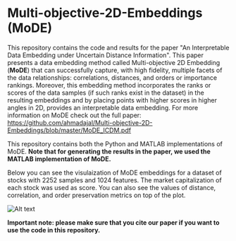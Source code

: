 # Multi-objective-2D-Embeddings (MoDE)
This repository contains the code and results for the paper "An Interpretable Data Embedding under Uncertain Distance Information". This paper presents a data embedding method called Multi-objective 2D Embedding (__MoDE__) that can successfully capture, with high fidelity, multiple facets of the data relationships: correlations, distances, and orders or importance rankings. Moreover, this embedding method incorporates the ranks or scores of the data samples (if such ranks exist in the dataset) in the resulting embeddings and by placing points with higher scores in higher angles in 2D, provides an interpretable data embedding. For more information on MoDE check out the full paper: https://github.com/ahmadajal/Multi-objective-2D-Embeddings/blob/master/MoDE_ICDM.pdf

This repository contains both the Python and MATLAB implementations of MoDE. __Note that for generating the results in the paper, we used the MATLAB implementation of MoDE.__

Below you can see the visulaization of MoDE embeddings for a dataset of stocks with 2252 samples and 1024 features. The market capitalization of each stock was used as score. You can also see the values of distance, correlation, and order preservation metrics on top of the plot.

![Alt text](https://github.com/ahmadajal/Multi-objective-2D-Embeddings/blob/master/images/mode.png?raw=True)

__Important note: please make sure that you cite our paper if you want to use the code in this repository.__
